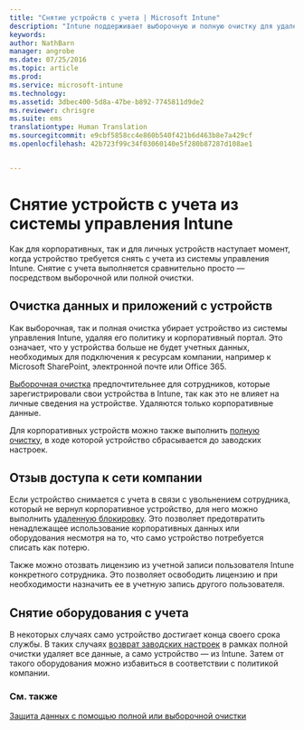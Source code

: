 ```yaml
---
title: "Снятие устройств с учета | Microsoft Intune"
description: "Intune поддерживает выборочную и полную очистку для удаления устройства из системы управления Intune. Для этого удаляются его политики, а также сведения о нем на корпоративном портале."
keywords: 
author: NathBarn
manager: angrobe
ms.date: 07/25/2016
ms.topic: article
ms.prod: 
ms.service: microsoft-intune
ms.technology: 
ms.assetid: 3dbec400-5d8a-47be-b892-7745811d9de2
ms.reviewer: chrisgre
ms.suite: ems
translationtype: Human Translation
ms.sourcegitcommit: e9cbf5858cc4e860b540f421b6d463b8e7a429cf
ms.openlocfilehash: 42b723f99c34f03060140e5f280b87287d108ae1


---
```


# Снятие устройств с учета из системы управления Intune

Как для корпоративных, так и для личных устройств наступает момент, когда устройство требуется снять с учета из системы управления Intune. Снятие с учета выполняется сравнительно просто — посредством выборочной или полной очистки.
## Очистка данных и приложений с устройств
Как выборочная, так и полная очистка убирает устройство из системы управления Intune, удаляя его политику и корпоративный портал. Это означает, что у устройства больше не будет учетных данных, необходимых для подключения к ресурсам компании, например к Microsoft SharePoint, электронной почте или Office 365.

[Выборочная очистка](use-remote-wipe-to-help-protect-data-using-microsoft-intune.md#selective-wipe) предпочтительнее для сотрудников, которые зарегистрировали свои устройства в Intune, так как это не влияет на личные сведения на устройстве. Удаляются только корпоративные данные.

Для корпоративных устройств можно также выполнить [полную очистку](use-remote-wipe-to-help-protect-data-using-microsoft-intune.md#full-wipe), в ходе которой устройство сбрасывается до заводских настроек.

## Отзыв доступа к сети компании
Если устройство снимается с учета в связи с увольнением сотрудника, который не вернул корпоративное устройство, для него можно выполнить [удаленную блокировку](use-remote-lock-and-passcode-reset-in-microsoft-intune.md). Это позволяет предотвратить ненадлежащее использование корпоративных данных или оборудования несмотря на то, что само устройство потребуется списать как потерю.

Также можно отозвать лицензию из учетной записи пользователя Intune конкретного сотрудника. Это позволяет освободить лицензию и при необходимости назначить ее в учетную запись другого пользователя.

## Снятие оборудования с учета
В некоторых случаях само устройство достигает конца своего срока службы. В таких случаях [возврат заводских настроек](use-remote-wipe-to-help-protect-data-using-microsoft-intune.md) в рамках полной очистки удаляет все данные, а само устройство — из Intune. Затем от такого оборудования можно избавиться в соответствии с политикой компании.

### См. также
[Защита данных с помощью полной или выборочной очистки](use-remote-wipe-to-help-protect-data-using-microsoft-intune.md)



<!--HONumber=Jul16_HO4-->


